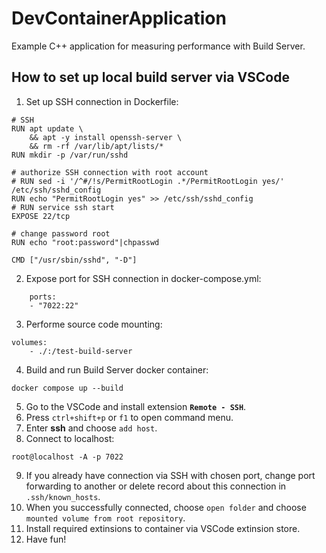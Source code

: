 # DevContainerApplication

Example C++ application for measuring performance with Build Server.

## How to set up local build server via VSCode
1. Set up SSH connection in Dockerfile:
```
# SSH
RUN apt update \
    && apt -y install openssh-server \
    && rm -rf /var/lib/apt/lists/* 
RUN mkdir -p /var/run/sshd

# authorize SSH connection with root account
# RUN sed -i '/^#/!s/PermitRootLogin .*/PermitRootLogin yes/' /etc/ssh/sshd_config
RUN echo "PermitRootLogin yes" >> /etc/ssh/sshd_config
# RUN service ssh start
EXPOSE 22/tcp

# change password root
RUN echo "root:password"|chpasswd

CMD ["/usr/sbin/sshd", "-D"]
```
2. Expose port for SSH connection in docker-compose.yml:
```
    ports:
    - "7022:22"
```
3. Performe source code mounting:
```
volumes:
    - ./:/test-build-server
```
4. Build and run Build Server docker container:
```
docker compose up --build
```
5. Go to the VSCode and install extension **```Remote - SSH```**.
6. Press ```ctrl+shift+p``` or ```f1``` to open command menu.
7. Enter **ssh** and choose ```add host```.
8. Connect to localhost:
```
root@localhost -A -p 7022
```
9. If you already have connection via SSH with chosen port, change port forwarding to another or delete record about this connection in ```.ssh/known_hosts```.
10. When you successfully connected, choose ```open folder``` and choose ```mounted volume from root repository```.
11. Install required extinsions to container via VSCode extinsion store.
12. Have fun!
